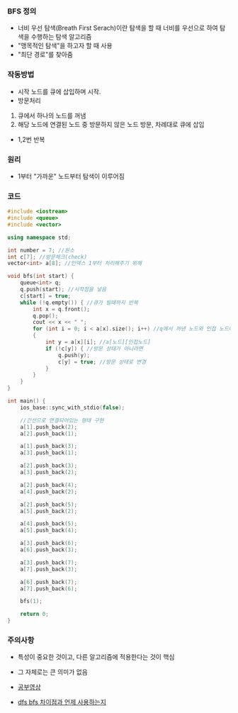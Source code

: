 ### BFS 정의
- 너비 우선 탐색(Breath First Serach)이란 탐색을 할 때 너비를 우선으로 하여 탐색을 수행하는 탐색 알고리즘
- "맹목적인 탐색"을 하고자 할 때 사용
- "최단 경로"를 찾아줌

### 작동방법
- 시작 노드를 큐에 삽입하며 시작.
- 방문처리
1. 큐에서 하나의 노드를 꺼냄
2. 해당 노드에 연결된 노드 중 방문하지 않은 노드 방문, 차례대로 큐에 삽입
- 1,2번 반복

### 원리
- 1부터 "가까운" 노드부터 탐색이 이루어짐

### 코드
```cpp
#include <iostream>
#include <queue>
#include <vector>

using namespace std;

int number = 7; //원소
int c[7]; //방문체크(check)
vector<int> a[8]; //인덱스 1부터 처리해주기 위해

void bfs(int start) {
	queue<int> q;
	q.push(start); //시작점을 넣음
	c[start] = true;
	while (!q.empty()) { //큐가 빌때까지 반복
		int x = q.front();
		q.pop();
		cout << x << " ";
		for (int i = 0; i < a[x].size(); i++) //q에서 꺼낸 노드와 인접 노드에
		{
			int y = a[x][i]; //a[노드][인접노드]
			if (!c[y]) { //방문 상태가 아니라면
				q.push(y);
				c[y] = true; //방문 상태로 변경
			}
		}
	}
}

int main() {
	ios_base::sync_with_stdio(false);

	//간선으로 연결되어있는 형태 구현
	a[1].push_back(2);
	a[2].push_back(1);

	a[1].push_back(3);
	a[3].push_back(1);

	a[2].push_back(3);
	a[3].push_back(2);

	a[2].push_back(4);
	a[4].push_back(2);

	a[2].push_back(5);
	a[5].push_back(2);

	a[4].push_back(5);
	a[5].push_back(4);

	a[3].push_back(6);
	a[6].push_back(3);

	a[3].push_back(7);
	a[7].push_back(3);

	a[6].push_back(7);
	a[7].push_back(6);

	bfs(1);

	return 0;
}
```

### 주의사항
- 특성이 중요한 것이고, 다른 알고리즘에 적용한다는 것이 핵심
- 그 자체로는 큰 의미가 없음

- [공부영상](https://www.youtube.com/watch?v=66ZKz-FktXo&list=PLRx0vPvlEmdDHxCvAQS1_6XV4deOwfVrz&index=16)
- [dfs bfs 차이점과 언제 사용하는지]()
